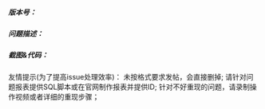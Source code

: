 ##### 版本号：


##### 问题描述：


##### 截图&代码：




友情提示(为了提高issue处理效率)：
   未按格式要求发帖，会直接删掉;
   请针对问题报表提供SQL脚本或在官网制作报表并提供ID;
   针对不好重现的问题，请录制操作视频或者详细的重现步骤；
